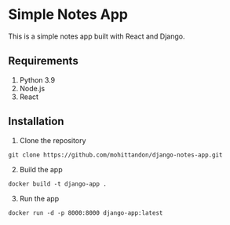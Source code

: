 # Simple Notes App
This is a simple notes app built with React and Django.

## Requirements
1. Python 3.9
2. Node.js
3. React

## Installation
1. Clone the repository
```
git clone https://github.com/mohittandon/django-notes-app.git
```

2. Build the app
```
docker build -t django-app .
```

3. Run the app
```
docker run -d -p 8000:8000 django-app:latest
```
